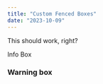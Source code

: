 ```yaml
---
title: "Custom Fenced Boxes"
date: "2023-10-09"
---
```


This should work, right?

<div class="message info">
<p>Info Box
</div>

<div class="message warning">
<h3>Warning box</h3>
</div>
